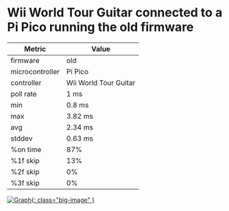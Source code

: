 # Wii World Tour Guitar connected to a Pi Pico running the old firmware

| Metric          | Value                 |
| --------------- | --------------------- |
| firmware        | old                   |
| microcontroller | Pi Pico               |
| controller      | Wii World Tour Guitar |
| poll rate       | 1 ms                  |
| min             | 0.8 ms                |
| max             | 3.82 ms               |
| avg             | 2.34 ms               |
| stddev          | 0.63 ms               |
| %on time        | 87%                   |
| %1f skip        | 13%                   |
| %2f skip        | 0%                    |
| %3f skip        | 0%                    |

[![Graph](../../assets/images/results/ardwiino_wt_n.png){: class="big-image" }](../../assets/images/results/ardwiino_wt_n.png)
